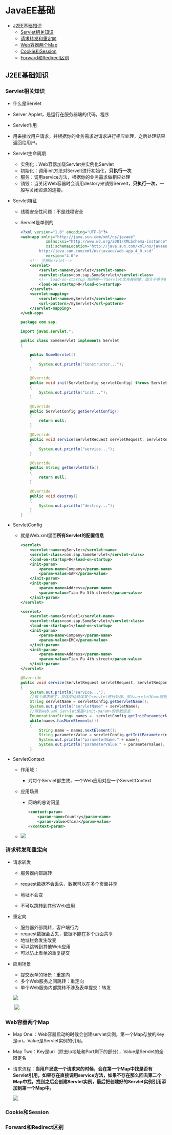 #  JavaEE基础

- [J2EE基础知识](#J2EE基础知识)
    - [Servlet相关知识](#Servlet相关知识)
    - [请求转发和重定向](#请求转发和重定向)
    - [Web容器两个Map](#Web容器两个Map)
    - [Cookie和Session](#Cookie和Session)
    - [Forward和Redirect区别](#Forward和Redirect区别)

## J2EE基础知识

### Servlet相关知识

- 什么是Servlet
    
- Server Applet，是运行在服务器端的代码，程序
    
- Servlet作用
    
- 用来接收用户请求，并根据你的业务需求对请求进行相应处理，之后处理结果返回给用户。
    
- Servlet生命周期

    - 实例化：Web容器加载Servlet并实例化Servlet
    - 初始化：调用init方法对Servelt进行初始化，**只执行一次**
    - 服务：调用service方法，根据你的业务需求做相应处理
    - 销毁：当关闭Web容器时会调用destory来销毁Servelt，**只执行一次**，一般写关闭资源的连接。

- Servlet特征

    - 线程安全性问题：不是线程安全

    - Servlet是单例的

        ```xml
        <?xml version="1.0" encoding="UTF-8"?>
        <web-app xmlns="http://java.sun.com/xml/ns/javaee"
                   xmlns:xsi="http://www.w3.org/2001/XMLSchema-instance"
                   xsi:schemaLocation="http://java.sun.com/xml/ns/javaee
                http://java.sun.com/xml/ns/javaee/web-app_4_0.xsd"
                   version="4.0">
            <!-- 注册Servlet-->
            <servlet>
                <servlet-name>myServlet</servlet-name>
                <servlet-class>com.sap.SomeServlet</servlet-class>
                <!-- load-on-startup 指明哪一个Servlet优先被创建，值大于等于0，越小优先级越高-->
                <load-on-startup>0</load-on-startup> 
            </servlet>
            <servlet-mapping>
                <servlet-name>myServlet</servlet-name>
                <url-pattern>/myServlet</url-pattern>
            </servlet-mapping>
        </web-app>
        ```

        ```java
        package com.sap;
        
        import javax.servlet.*;
        
        public class SomeServlet implements Servlet
        {
        
            public SomeServlet()
            {
                System.out.println("constructor...");
            }
        
            @Override
            public void init(ServletConfig servletConfig) throws ServletException
            {
                System.out.println("init...");
            }
        
            @Override
            public ServletConfig getServletConfig()
            {
                return null;
            }
        
            @Override
            public void service(ServletRequest servletRequest, ServletResponse servletResponse) throws ServletException
            {
                System.out.println("service...");
            }
        
            @Override
            public String getServletInfo()
            {
                return null;
            }
        
            @Override
            public void destroy()
            {
                System.out.println("destroy...");
            }
        }
        ```

- ServletConfig

    - 就是Web.xml里面**所有Servlet的配置信息**

        ```xml
        <servlet>
            <servlet-name>myServlet</servlet-name>
            <servlet-class>com.sap.SomeServlet</servlet-class>
            <load-on-startup>0</load-on-startup>
            <init-param>
                <param-name>Company</param-name>
                <param-value>SAP</param-value>
            </init-param>
            <init-param>
                <param-name>Address</param-name>
                <param-value>Tian Fu 5th street</param-value>
            </init-param>
        </servlet>
        
        <servlet>
            <servlet-name>Servlet1</servlet-name>
            <servlet-class>com.sap.SomeServlet</servlet-class>
            <load-on-startup>1</load-on-startup>
            <init-param>
                <param-name>Company</param-name>
                <param-value>EMC</param-value>
            </init-param>
            <init-param>
                <param-name>Address</param-name>
                <param-value>Tian Fu 4th street</param-value>
            </init-param>
        </servlet>
        ```

        ```java
        @Override
        public void service(ServletRequest servletRequest, ServletResponse servletResponse) throws ServletException
        {
            System.out.println("service...");
            //每个请求来了，具体交给具体某个servlet进行处理，那么servletName就是当前的Servlet的name
            String servletName = servletConfig.getServletName(); 
            System.out.println("servletName" + servletName);
            //得到web.xml Servlet里面<init-param>的参数信息
            Enumeration<String> names =  servletConfig.getInitParameterNames();
            while(names.hasMoreElements())
            {
                String name = names.nextElement();
                String parameterValue = servletConfig.getInitParameter(name);
                System.out.println("parameterName:" + name);
                System.out.println("parameterValue:" + parameterValue);
            }
        ```

- ServletContext

    - 作用域：

        - 对每个Servlet都生效，一个Web应用对应一个ServeltContext

    - 应用场景

        - 网站的总访问量

            ```xml
            <context-param>
                <param-name>Country</param-name>
                <param-value>China</param-value>
            </context-param>
            ```

    - ![](./resource/img/J2EE/Servlet/ServletContext.png)

### 请求转发和重定向

- 请求转发

    - 服务器内部跳转

    - request数据不会丢失，数据可以在多个页面共享

    - 地址不会变

    - 不可以跳转到其他Web应用

        

- 重定向

    - 服务器外部跳转，客户端行为
    - request数据会丢失，数据不能在多个页面共享
    - 地址栏会发生改变
    - 可以跳转到其他Web应用
    - 可以防止表单的重复提交

- 应用场景

    - 提交表单的场景：重定向
    - 多个Web服务之间跳转：重定向
    - 单个Web服务内部跳转不涉及表单提交：转发

    ![](./resource/img/J2EE/Servlet/dispatch.png)

    ​	![](./resource/img/J2EE/Servlet/redirect.png)

### Web容器两个Map

- Map One:：Web容器启动的时候会创建servlet实例，第一个Map存放的Key是uri，Value是Servlet实例的引用。

- Map Two：Key是uri（除去Ip地址和Port剩下的部分），Value是Servlet的全限定名

- 请求流程：**当用户发送一个请求来的时候，会在第一个Map中找是否有Servlet引用，如果存在直接调用service方法，如果不存在那么回去第二个Map中找，找到之后会创建Servlet实例，最后把创建好的Servlet实例引用添加到第一个Map中。**

    ![](./resource/img/J2EE/Servlet/Servlet_Two_Maps.png)



### Cookie和Session

### Forward和Redirect区别
